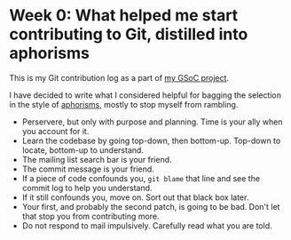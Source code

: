 # Week 0: What helped me start contributing to Git, distilled into aphorisms

This is my Git contribution log as a part of [my GSoC project](https://summerofcode.withgoogle.com/projects/#4754589292691456).

I have decided to write what I considered helpful for bagging the selection in the style of [aphorisms](https://en.wikipedia.org/wiki/Aphorism), mostly to stop myself from rambling.

* Perservere, but only with purpose and planning. Time is your ally when you account for it.
* Learn the codebase by going top-down, then bottom-up. Top-down to locate, bottom-up to understand.
* The mailing list search bar is your friend.
* The commit message is your friend.
* If a piece of code confounds you, `git blame` that line and see the commit log to help you understand.
* If it still confounds you, move on. Sort out that black box later.
* Your first, and probably the second patch, is going to be bad. Don't let that stop you from contributing more.
* Do not respond to mail impulsively. Carefully read what you are told.
